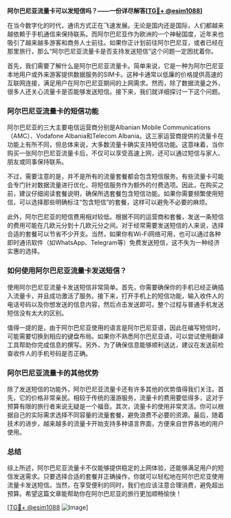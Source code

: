 **阿尔巴尼亚流量卡可以发短信吗？——一份详尽解答[[TG💪+ @esim1088](https://t.me/s/esim1088)]**

在当今数字化的时代，通讯方式正在飞速发展。无论是国内还是国际，人们都越来越依赖于手机通信来保持联系。而阿尔巴尼亚作为欧洲的一个神秘国度，近年来也吸引了越来越多游客和商务人士前往。如果你正计划前往阿尔巴尼亚，或者已经在那里旅行，那么“阿尔巴尼亚流量卡是否支持发送短信”这个问题一定困扰着你。

首先，我们需要了解什么是阿尔巴尼亚流量卡。简单来说，它是一种为阿尔巴尼亚本地用户或外来游客提供数据服务的SIM卡。这种卡通常以低廉的价格提供高速的互联网连接，满足用户在阿尔巴尼亚期间的上网需求。然而，除了数据流量之外，很多人还关心流量卡是否能够发送短信。接下来，我们就详细探讨一下这个问题。

### 阿尔巴尼亚流量卡的短信功能

阿尔巴尼亚的三大主要电信运营商分别是Albanian Mobile Communications（AMC）、Vodafone Albania和Telecom Albania。这三家运营商提供的流量卡在功能上有所不同，但总体来说，大多数流量卡确实支持短信功能。这意味着，当你购买一张阿尔巴尼亚流量卡后，不仅可以享受高速上网，还可以通过短信与家人、朋友或同事保持联系。

不过，需要注意的是，并不是所有的流量套餐都会包含短信服务。有些流量卡可能会专门针对数据流量进行优化，将短信服务作为额外的付费选项。因此，在购买之前，建议仔细阅读套餐说明，确保所选套餐包含短信功能。如果你需要频繁使用短信，可以选择那些明确标注“包含短信”的套餐，这样可以避免不必要的麻烦。

此外，阿尔巴尼亚的短信费用相对较低。根据不同的运营商和套餐，发送一条短信的费用可能在几欧元分到十几欧元分之间。对于经常需要发送短信的人来说，选择合适的套餐可以节省不少开支。当然，如果你有Wi-Fi网络可用，也可以通过各种即时通讯软件（如WhatsApp、Telegram等）免费发送短信，这不失为一种经济实惠的选择。

### 如何使用阿尔巴尼亚流量卡发送短信？

使用阿尔巴尼亚流量卡发送短信非常简单。首先，你需要确保你的手机已经正确插入流量卡，并且成功激活了服务。接下来，打开手机上的短信功能，输入收件人的电话号码以及你想发送的信息内容，然后点击发送即可。整个过程与普通手机发送短信没有太大的区别。

值得一提的是，由于阿尔巴尼亚使用的语言是阿尔巴尼亚语，因此在编写短信时，可能需要切换到相应的键盘布局。如果你不熟悉阿尔巴尼亚语，可以尝试使用翻译工具帮助你完成信息的撰写。另外，为了确保信息能够顺利送达，建议在发送前检查收件人的手机号码是否正确。

### 阿尔巴尼亚流量卡的其他优势

除了发送短信的功能外，阿尔巴尼亚流量卡还有许多其他的优势值得我们关注。首先，它的价格非常亲民。相较于传统的漫游服务，流量卡的费用要低得多，这对于预算有限的旅行者来说无疑是一个福音。其次，流量卡的使用非常灵活。你可以根据自己的实际需求选择不同容量的流量套餐，避免浪费不必要的资源。最后，随着技术的进步，越来越多的流量卡开始支持多种语言界面，方便来自世界各地的用户使用。

### 总结

综上所述，阿尔巴尼亚流量卡不仅能够提供稳定的上网体验，还能够满足用户的短信发送需求。只要选择合适的套餐并正确操作，你就可以轻松地在阿尔巴尼亚使用流量卡发送短信。当然，在享受便利的同时，我们也应该注意合理消费，避免超出预算。希望这篇文章能帮助你在阿尔巴尼亚的旅行更加顺畅愉快！

[[TG💪+ @esim1088](https://t.me/s/esim1088) ![Image](https://i.postimg.cc/4NQfJmqS/Snipaste-2025-05-13-00-14-12.png)]